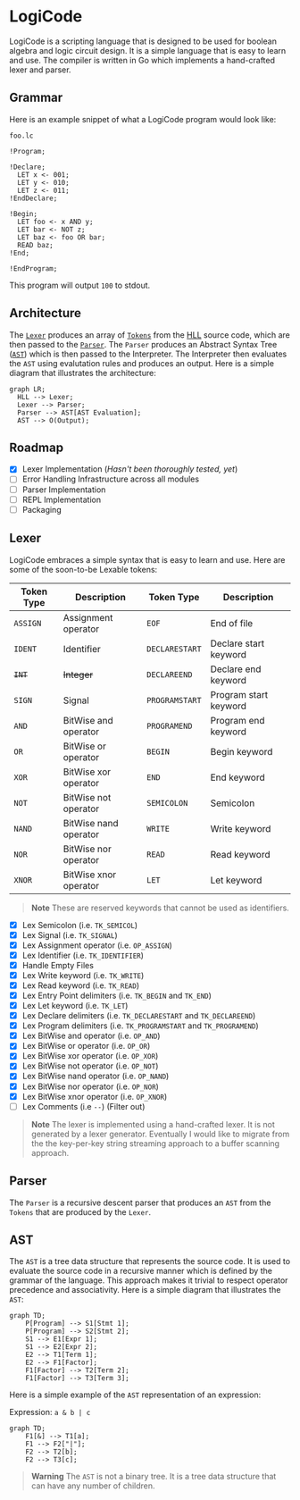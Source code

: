 # LogiCode

LogiCode is a scripting language that is designed to be used for boolean algebra and logic circuit design. It is a simple language that is easy to learn and use. The compiler is written in Go which implements a hand-crafted lexer and parser.

## Grammar

Here is an example snippet of what a LogiCode program would look like:

`foo.lc`

```
!Program;

!Declare;
  LET x <- 001;
  LET y <- 010;
  LET z <- 011;
!EndDeclare;

!Begin;
  LET foo <- x AND y;
  LET bar <- NOT z;
  LET baz <- foo OR bar;
  READ baz;
!End;

!EndProgram;
```

This program will output `100` to stdout.

## Architecture

The [`Lexer`](https://en.wikipedia.org/wiki/Lexical_analysis) produces an array of [`Tokens`](https://bits.netbeans.org/11.1/javadoc/org-netbeans-modules-lexer/index.html?org/netbeans/api/lexer/Token.html) from the [HLL](https://en.wikipedia.org/wiki/High-level_programming_language) source code, which are then passed to the [`Parser`](https://en.wikipedia.org/wiki/Parsing). The `Parser` produces an Abstract Syntax Tree ([`AST`](https://en.wikipedia.org/wiki/Abstract_syntax_tree)) which is then passed to the Interpreter. The Interpreter then evaluates the `AST` using evalutation rules and produces an output. Here is a simple diagram that illustrates the architecture:

```mermaid
graph LR;
  HLL --> Lexer;
  Lexer --> Parser;
  Parser --> AST[AST Evaluation];
  AST --> O(Output);
```

## Roadmap

-   [x] Lexer Implementation (_Hasn't been thoroughly tested, yet_)
-   [ ] Error Handling Infrastructure across all modules
-   [ ] Parser Implementation
-   [ ] REPL Implementation
-   [ ] Packaging

## Lexer

LogiCode embraces a simple syntax that is easy to learn and use.
Here are some of the soon-to-be Lexable tokens:

| Token Type | Description           | Token Type     | Description           |
| ---------- | --------------------- | -------------- | --------------------- |
| `ASSIGN`   | Assignment operator   | `EOF`          | End of file           |
| `IDENT`    | Identifier            | `DECLARESTART` | Declare start keyword |
| ~~`INT`~~  | ~~Integer~~           | `DECLAREEND`   | Declare end keyword   |
| `SIGN`     | Signal                | `PROGRAMSTART` | Program start keyword |
| `AND`      | BitWise and operator  | `PROGRAMEND`   | Program end keyword   |
| `OR`       | BitWise or operator   | `BEGIN`        | Begin keyword         |
| `XOR`      | BitWise xor operator  | `END`          | End keyword           |
| `NOT`      | BitWise not operator  | `SEMICOLON`    | Semicolon             |
| `NAND`     | BitWise nand operator | `WRITE`        | Write keyword         |
| `NOR`      | BitWise nor operator  | `READ`         | Read keyword          |
| `XNOR`     | BitWise xnor operator | `LET`          | Let keyword           |

> **Note** These are reserved keywords that cannot be used as identifiers.

-   [x] Lex Semicolon (i.e. `TK_SEMICOL`)
-   [x] Lex Signal (i.e. `TK_SIGNAL`)
-   [x] Lex Assignment operator (i.e. `OP_ASSIGN`)
-   [x] Lex Identifier (i.e. `TK_IDENTIFIER`)
-   [x] Handle Empty Files
-   [x] Lex Write keyword (i.e. `TK_WRITE`)
-   [x] Lex Read keyword (i.e. `TK_READ`)
-   [x] Lex Entry Point delimiters (i.e. `TK_BEGIN` and `TK_END`)
-   [x] Lex Let keyword (i.e. `TK_LET`)
-   [x] Lex Declare delimiters (i.e. `TK_DECLARESTART` and `TK_DECLAREEND`)
-   [x] Lex Program delimiters (i.e. `TK_PROGRAMSTART` and `TK_PROGRAMEND`)
-   [x] Lex BitWise and operator (i.e. `OP_AND`)
-   [x] Lex BitWise or operator (i.e. `OP_OR`)
-   [x] Lex BitWise xor operator (i.e. `OP_XOR`)
-   [x] Lex BitWise not operator (i.e. `OP_NOT`)
-   [x] Lex BitWise nand operator (i.e. `OP_NAND`)
-   [x] Lex BitWise nor operator (i.e. `OP_NOR`)
-   [x] Lex BitWise xnor operator (i.e. `OP_XNOR`)
-   [ ] Lex Comments (i.e `--`) (Filter out)

> **Note** The lexer is implemented using a hand-crafted lexer. It is not generated by a lexer generator. Eventually I would like to migrate from the the key-per-key string streaming approach to a buffer scanning approach.

## Parser

The `Parser` is a recursive descent parser that produces an `AST` from the `Tokens` that are produced by the `Lexer`.

## AST

The `AST` is a tree data structure that represents the source code. It is used to evaluate the source code in a recursive manner which
is defined by the grammar of the language. This approach makes it trivial to respect operator precedence and associativity. Here is a simple diagram that illustrates the `AST`:

```mermaid
graph TD;
    P[Program] --> S1[Stmt 1];
    P[Program] --> S2[Stmt 2];
    S1 --> E1[Expr 1];
    S1 --> E2[Expr 2];
    E2 --> T1[Term 1];
    E2 --> F1[Factor];
    F1[Factor] --> T2[Term 2];
    F1[Factor] --> T3[Term 3];

```

Here is a simple example of the `AST` representation of an expression:

Expression: `a & b | c`

```mermaid
graph TD;
    F1[&] --> T1[a];
    F1 --> F2["|"];
    F2 --> T2[b];
    F2 --> T3[c];
```

> **Warning** The `AST` is not a binary tree. It is a tree data structure that can have any number of children.
